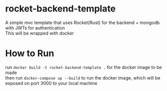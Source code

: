 # rocket-backend-template
 A simple mvc template that uses Rocket(Rust) for the backend + mongodb with JWTs for authentication\
 This will be wrapped with docker

# How to Run
run `docker build -t rocket-backend-template .` for the docker image to be made\
then run `docker-compose up --build` to run the docker image, which will be exposed on port 3000 to your local machine